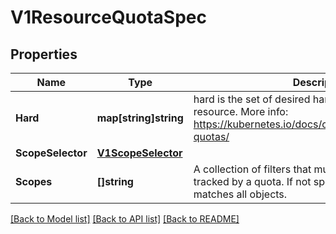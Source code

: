 # V1ResourceQuotaSpec

## Properties
Name | Type | Description | Notes
------------ | ------------- | ------------- | -------------
**Hard** | **map[string]string** | hard is the set of desired hard limits for each named resource. More info: https://kubernetes.io/docs/concepts/policy/resource-quotas/ | [optional] 
**ScopeSelector** | [**V1ScopeSelector**](v1.ScopeSelector.md) |  | [optional] 
**Scopes** | **[]string** | A collection of filters that must match each object tracked by a quota. If not specified, the quota matches all objects. | [optional] 

[[Back to Model list]](../README.md#documentation-for-models) [[Back to API list]](../README.md#documentation-for-api-endpoints) [[Back to README]](../README.md)


